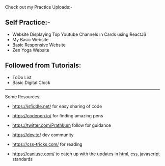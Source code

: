 Check out my Practice Uploads:-
## Self Practice:-
* Website Displaying Top Youtube Channels in Cards using ReactJS
* My Basic Website
* Basic Responsive Website
* Zen Yoga Website

## Followed from Tutorials:
* ToDo List
* Basic Digital Clock
--------------------------------------------------------------------------------------------------------------------------------------

Some Resources: 
* https://jsfiddle.net/ 
   for easy sharing of code
   
* https://codepen.io/
for finding amazing pens

* https://twitter.com/Prathkum 
follow for guidance

* https://dev.to/ 
dev community

* https://css-tricks.com/ 
for reading

* https://caniuse.com/ 
to catch up with the updates in html, css, javascript standards


